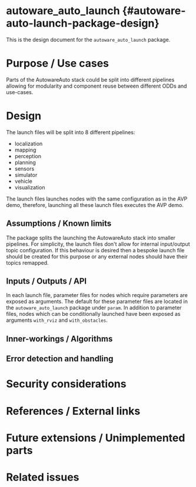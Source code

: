 autoware_auto_launch {#autoware-auto-launch-package-design}
====================

This is the design document for the `autoware_auto_launch` package.


# Purpose / Use cases
<!-- Required -->
Parts of the AutowareAuto stack could be split into different pipelines allowing for modularity and component reuse between different ODDs and use-cases. 


# Design
<!-- Required -->
The launch files will be split into 8 different pipelines:
 * localization
 * mapping
 * perception
 * planning
 * sensors
 * simulator
 * vehicle
 * visualization

The launch files launches nodes with the same configuration as in the AVP demo, therefore,
launching all these launch files executes the AVP demo.


## Assumptions / Known limits
<!-- Required -->

The package splits the launching the AutowareAuto stack into smaller pipelines. For simplicity,
the launch files don't allow for internal input/output topic configuration. If this behaviour
is desired then a bespoke launch file should be created for this purpose or any external nodes
should have their topics remapped.


## Inputs / Outputs / API
<!-- Required -->

In each launch file, parameter files for nodes which require parameters are exposed as arguments.
The default for these parameter files are located in the `autoware_auto_launch` package under
`param`. In addition to parameter files, nodes which can be conditionally launched have been
exposed as arguments `with_rviz` and `with_obstacles`.


## Inner-workings / Algorithms
<!-- If applicable -->


## Error detection and handling
<!-- Required -->


# Security considerations
<!-- Required -->
<!-- Things to consider:
- Spoofing (How do you check for and handle fake input?)
- Tampering (How do you check for and handle tampered input?)
- Repudiation (How are you affected by the actions of external actors?).
- Information Disclosure (Can data leak?).
- Denial of Service (How do you handle spamming?).
- Elevation of Privilege (Do you need to change permission levels during execution?) -->


# References / External links
<!-- Optional -->


# Future extensions / Unimplemented parts
<!-- Optional -->


# Related issues
<!-- Required -->
